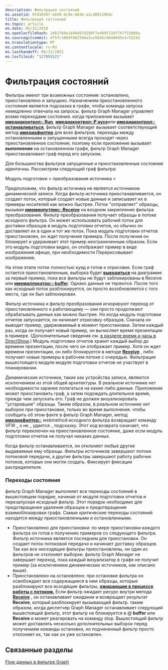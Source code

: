 ```yaml
---
description: Фильтрация состояний
ms.assetid: 97418307-eb50-4c8e-b03b-a2cd08139bdc
title: Фильтрация состояний
ms.topic: article
ms.date: 05/31/2018
ms.openlocfilehash: 2d61f66e1446d97d289f7e489f116f747f339d9a
ms.sourcegitcommit: d75fc10b9f0825bbe5ce5045c90d4045e3c53243
ms.translationtype: MT
ms.contentlocale: ru-RU
ms.lasthandoff: 09/13/2021
ms.locfileid: "127055521"
---
```

# <a name="filter-states"></a>Фильтрация состояний

Фильтры имеют три возможных состояния: остановлено, приостановлено и запущено. Назначением приостановленного состояния является подсказка в графе, чтобы команда запуска немедленно отвечала на запросы. фильтр Graph Manager управляет всеми переходами состояния. когда приложение вызывает [**имедиаконтрол:: Run**](/windows/desktop/api/Control/nf-control-imediacontrol-run), [**имедиаконтрол::P аусе**](/windows/desktop/api/Control/nf-control-imediacontrol-pause)или [**имедиаконтрол:: останавливаться**](/windows/desktop/api/Control/nf-control-imediacontrol-stop), фильтр Graph Manager вызывает соответствующий метод [**имедиафилтер**](/windows/desktop/api/Strmif/nn-strmif-imediafilter) для всех фильтров. переходы между остановленными и запущенными всегда проходят через приостановленное состояние, поэтому если приложение вызывает **выполнение** на остановленном графе, фильтр Graph Manager приостанавливает граф перед его запуском.

Для большинства фильтров запущенные и приостановленные состояния идентичны. Рассмотрим следующий граф фильтра:

Модуль подготовки > преобразования источника >

Предположим, что фильтр источника не является источником динамической записи. Когда фильтр источника приостанавливается, он создает поток, который создает новые данные и записывает их в примеры носителей как можно быстрее. Поток "отправляет" образцы, вызывая [**имеминпутпин:: Receive**](/windows/desktop/api/Strmif/nf-strmif-imeminputpin-receive) на входном закрепление фильтра преобразования. Фильтр преобразования получает образцы в потоке исходного фильтра. Он может использовать рабочий поток для доставки образцов в модуль подготовки отчетов, но обычно он доставляет их в один и тот же поток. Пока модуль подготовки отчетов приостановлен, он ждет получения примера. После получения он блокирует и удерживает этот пример неограниченным образом. Если это модуль подготовки видео, он отображает пример в виде изображения афиши, при необходимости Перерисовывает изображение.

На этом этапе поток полностью куед и готов к отрисовке. Если граф остается приостановленным, выборка будет [**выводиться**](/windows/desktop/api/Strmif/nf-strmif-imeminputpin-receive) на диаграмме за первый пример, пока все фильтры не будут заблокированы в Receive или [**имемаллокатор::-buffer**](/windows/desktop/api/Strmif/nf-strmif-imemallocator-getbuffer). Однако данные не теряются. После того как исходный поток разблокируется, он просто возобновляется с того места, где он был заблокирован.

Фильтр источника и фильтр преобразования игнорируют переход от приостановленного к работающему — они просто продолжают обрабатывать данные как можно быстрее. Но когда модуль подготовки отчетов запускается, он начинает отрисовку образцов. Сначала он выводит пример, удерживаемый в момент приостановки. Затем каждый раз, когда он получает новый пример, он вычисляет время презентации в примере. (Дополнительные сведения см. [в разделе время и часы в DirectShow](time-and-clocks-in-directshow.md).) Модуль подготовки отчетов хранит каждый выбор до времени презентации, после чего он отображает пример. Хотя он ждет времени презентации, он либо блокируется в методе [**Receive**](/windows/desktop/api/Strmif/nf-strmif-imeminputpin-receive) , либо получает новые примеры в рабочем потоке с очередью. Фильтрация вышестоящего модуля модуля подготовки отчетов не участвует в планировании.

Динамические источники, такие как устройства записи, являются исключением из этой общей архитектуры. В реальном источнике нет необходимости заранее полагаться на какие-либо данные. Приложение может приостановить граф, а затем подождать длительное время, прежде чем запускать его. Граф не должен визуализировать "устаревшие" образцы. Таким образом, в реальном источнике нет выборок при приостановке, только во время выполнения. чтобы сообщить об этом факте в фильтр Graph Manager, метод [**имедиафилтер::**](/windows/desktop/api/Strmif/nf-strmif-imediafilter-getstate) webmethod исходного фильтра возвращает команду VFW \_ s не \_ удается \_ подсказку. Этот код возврата означает, что фильтр переключен на приостановленное состояние, даже если модуль подготовки отчетов не получал никаких данных.

Когда фильтр останавливается, он отклоняет любые другие выдаваемые ему образцы. Фильтры источников завершают потоки потоковой передачи, а другие фильтры завершают работу рабочих потоков, которые они могли создать. Фиксирует фиксации распределителя.

### <a name="state-transitions"></a>Переходы состояния

фильтр Graph Manager выполняет все переходы состояний в вышестоящем порядке, начиная от модуля подготовки отчетов и перезапуская исходный фильтр. Этот порядок необходимо для предотвращения удаления образцов и предотвращения взаимоблокировки графа. Самые критические переходы состояний находятся между приостановленными и остановленными.

-   Приостановлено для приостановки: по мере приостановки каждого фильтра он готов к получению примеров со следующего фильтра. Фильтр источника является последним для приостановки. Он создает поток потоковой передачи и начинает доставку образцов. Так как все нисходящие фильтры приостановлены, ни один из фильтров не отклоняет выборки. фильтр Graph Manager не завершает переход, пока каждый визуализатор в графе не получит пример (за исключением динамических источников, как описано выше).
-   Приостановлено на остановлено: при остановке фильтра он освобождает все содержащиеся в нем образцы, которые разблокируют все исходящие фильтры, [**ожидающие в процессе работы с потоком.**](/windows/desktop/api/Strmif/nf-strmif-imemallocator-getbuffer) Если фильтр ожидает ресурс внутри метода [**Receive**](/windows/desktop/api/Strmif/nf-strmif-imeminputpin-receive) , он останавливает ожидание и возвращает результат **Receive**, который разблокирует вызывающий фильтр. таким образом, когда диспетчер Graph Manager останавливает следующий вышестоящий фильтр, этот фильтр не блокируется в @ **buffer** или **Receive** и может реагировать на команду stop. Вышестоящий фильтр может доставлять несколько дополнительных выборок перед получением команды остановки, но подчиненный фильтр просто отклоняет их, так как он уже остановлен.

## <a name="related-topics"></a>Связанные разделы

<dl> <dt>

[Flow данных в фильтре Graph](data-flow-in-the-filter-graph.md)
</dt> </dl>

 

 



